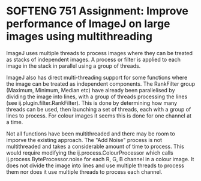 SOFTENG 751 Assignment: Improve performance of ImageJ on large images using multithreading
==========================================================================================

ImageJ uses multiple threads to process images where they can be treated as stacks of independent images.
A process or filter is applied to each image in the stack in parallel using a group of threads.

ImageJ also has direct multi-threading support for some functions where the image can be treated as independent components.
The RankFilter group (Maximum, Minimum, Median etc) have already been parallelised by dividing the image into lines,
with a group of threads processing the lines (see ij.plugin.filter.RankFilter). 
This is done by determining how many threads can be used, then launching a set of threads,
each with a group of lines to process. For colour images it seems this is done for one channel at a time.

Not all functions have been multithreaded and there may be room to imporve the existing approach. 
The "Add Noise" process is not multithreaded and takes a considerable amount of time to process. 
This would require modifying the ij.process.ColourProcessor which calls ij.process.ByteProcessor.noise 
for each R, G, B channel in a colour image. It does not divide the image into lines and use multiple threads 
to process them nor does it use multiple threads to process each channel.
